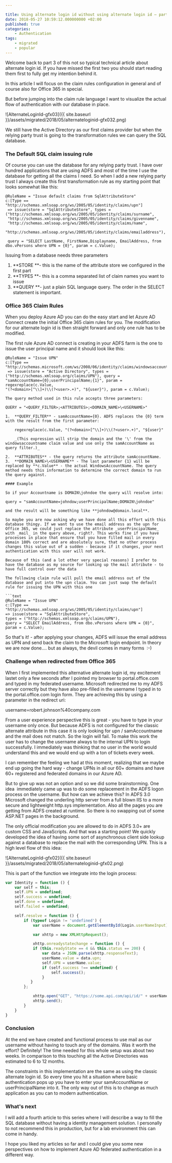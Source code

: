 ```yaml
---

title: Using alternate login id without using alternate login id – part 3
date: 2018-05-27 10:59:12.000000000 +02:00
published: true
categories: 
    - Authentication
tags:
    - migrated
    - popular 
---
```


Welcome back to part 3 of this not so typical technical article about alternate login id. If you have missed the first two you should start reading them first to fully get my intention behind it.

In this article I will focus on the claim rules configuration in general and of  course also for Office 365 in special.

But before jumping into the claim rule language I want to visualize the actual flow of authentication with our database in place.

![AlternateLoginId-gfx03]({{ site.baseurl }}/assets/migrated/2018/05/alternateloginid-gfx032.png)

We still have the Active Directory as our first claims provider but when the relying party trust is going to the transformation rules we can query the SQL database.

### The Default SQL claim issuing rule

Of course you can use the database for any relying party trust. I have over hundred applications that are using ADFS and most of the time I use the database for getting all the claims I need. So when I add a new relying party trust I always create this first transformation rule as my starting point that looks somewhat like this:

```text
@RuleName = "Issue default claims from SqlAttributeStore"
c:[Type == "http://schemas.xmlsoap.org/ws/2005/05/identity/claims/upn"]
 => issue(store = "SqlAttributeStore", types = ("http://schemas.xmlsoap.org/ws/2005/05/identity/claims/surname",
 "http://schemas.xmlsoap.org/ws/2005/05/identity/claims/givenname", 
 "http://schemas.xmlsoap.org/ws/2005/05/identity/claims/name", 
 "http://schemas.xmlsoap.org/ws/2005/05/identity/claims/emailaddress"), 

 query = "SELECT LastName, FirstName,Displayname, EmailAddress, from dbo.vPersons where UPN = {0}", param = c.Value);
```

Issuing from a database needs three parameters

1.  **STORE **- this is the name of the attribute store we configured in the first part
2.  **TYPES **- this is a comma separated list of claim names you want to issue
3.  **QUERY **- just a plain SQL language query. The order in the SELECT statement is important.

### Office 365 Claim Rules

When you deploy Azure AD you can do the easy start and let Azure AD Connect create the initial Office 365 claim rules for you. The modification for our alternate login id is then straight forward and only one rule has to be modified.

The first rule Azure AD connect is creating in your ADFS farm is the one to issue the user principal name and it should look like this:

```text
@RuleName = "Issue UPN"
c:[Type == "http://schemas.microsoft.com/ws/2008/06/identity/claims/windowsaccountname"]
 => issue(store = "Active Directory", types =
("http://schemas.xmlsoap.org/claims/UPN"), query =
"samAccountName={0};userPrincipalName;{1}", param = regexreplace(c.Value,
"(?<domain>[^\\]+)\\(?<user>.+)", "${user}"), param = c.Value);

The query method used in this rule accepts three parameters:

QUERY = "<QUERY_FILTER>;<ATTRIBUTES>;<DOMAIN_NAME>\<USERNAME>"

1.  **QUERY_FILTER** - samAccountName={0}. ADFS replaces the {0} term with the result from the first parameter:

    regexreplace(c.Value, "(?<domain>[^\\]+)\\(?<user>.+)", "${user}"

    _(This expression will strip the domain and the '\' from the windowsaccountname claim value and use only the samAccountName as query filter.)_

2.  **ATTRIBUTES** - the query returns the attribute samAccountName.
3.  **DOMAIN_NAME>\<USERNAME** - The last parameter {1} will be replaced by **c.Value** - the actual WindowsAccountName. The query method needs this information to determine the correct domain to run the query against.

#### Example

So if your Accountname is DOMAIN\johndoe the query will resolve into:

query = "samAccountName=johndow;userPrincipalName;DOMAIN\johndoe"

and the result will be something like **johndow@domain.local**.

So maybe you are now asking why we have done all this effort with this database thingy. If we want to use the email address as the upn for Office 365, we could just replace the attribute _userPrincipalName_ with _mail_ in the query above, right?. This works fine if you have processes in place that ensure that you have filled mail in every domain 100% correct and are absolutely sure, that no other process changes this value out of a sudden - because if it changes, your next authentication with this user will not work.

Because of this (and a lot other very special reasons) I prefer to have the database as my source for looking up the mail attribute - to have full control over the data

The following claim rule will pull the email address out of the database and put into the upn claim. You can just swap the default rule for issuing the UPN with this one

```text
@RuleName = "Issue UPN" 
c:[Type == "http://schemas.xmlsoap.org/ws/2005/05/identity/claims/upn"]
=> issue(store = "SqlAttributeStore", 
types = ("http://schemas.xmlsoap.org/claims/UPN"), 
query = "SELECT EmailAddress, from dbo.vPersons where UPN = {0}", 
param = c.Value);
```

So that's it! - after applying your changes, ADFS will issue the email address as UPN and send back the claim to the Microsoft login endpoint. In theory we are now done.... but as always, the devil comes in many forms  :-)

### Challenge when redirected from Office 365

When I first implemented this alternative alternate login id, my excitement lastet only a few seconds after I pointed my browser to portal.office.com and typed in my federated username. Microsoft redirected me to my ADFS server correctly but they have also pre-filled in the username I typed in to the portal.office.com login form. They are achieving this by using a parameter in the redirect uri:

username=robert.johnson%40company.com

From a user experience perspective this is great - you have to type in your username only once. But because ADFS is not configured for the classic alternate attribute in this case it is only looking for upn / samAccountname and the mail does not match. So the login will fail. To make this work the user has to change the username always to the internal UPN to login successfully. I immediately was thinking that no user in the world would understand this and we would end up with a ton of tickets every week.

I can remember the feeling we had at this moment, realizing that we maybe end up going the hard way - change UPNs in all our 60+ domains and have 60+ registered and federated domains in our Azure AD.

But to give up was not an option and so we did some brainstorming. One idea  immediately came up was to do some replacement in the ADFS logon process on the username. But how can we achieve this? In ADFS 3.0 Microsoft changed the underling http server from a full blown IIS to a more secure and lightweight http.sys implementation. Also all the pages you are getting from ADFS created at runtime. So there is no swapping out of some ASP.NET pages in the background.

The only official modification you are allowed to do in ADFS 3.0+ are custom CSS and JavaScripts. And that was a starting point! We quickly developed the idea of having some sort of asynchronous client side lookup against a database to replace the mail with the corresponding UPN. This is a high level flow of this idea:

![AlternateLoginId-gfx02]({{ site.baseurl }}/assets/migrated/2018/05/alternateloginid-gfx02.png)

This is part of the function we integrate into the login process:

```javascript
var Identity = function () {  
    var self = this;  
    self.UPN = undefined;  
    self.success = undefined;  
    self.done = undefined;  
    self.failed = undefined;

    self.resolve = function () {  
        if (typeof Login != 'undefined') {  
            var userName = document.getElementById(Login.userNameInput);

            var xhttp = new XMLHttpRequest();

            xhttp.onreadystatechange = function () {  
            if (this.readyState == 4 && this.status == 200) {  
                var data = JSON.parse(xhttp.responseText);  
                userName.value = data.upn;  
                self.UPN = userName.value;  
                if (self.success !== undefined) {  
                    self.success();  
                }  
           }  
        };

            xhttp.open("GET", "https://some.api.com/api/id/" + userName.value, true);  
            xhttp.send();  
        }  
    }  
}
```
### Conclusion

At the end we have created and functional process to use mail as our username without having to touch any of the domains. Was it worth the effort? Definitely! The time needed for this whole setup was about two weeks. In comparison to this touching all the Active Directories was estimated to 6 to 12 months.

The constraints in this implementation are the same as using the classic alternate login id. So every time you hit a situation where basic authentication pops up you have to enter your samAccountName or userPrincipalName into it. The only way out of this is to change as much application as you can to modern authentication.

### What's next

I will add a fourth article to this series where I will describe a way to fill the SQL database without having a identity management solution. I personally to not recommend this in production, but for a lab environment this can come in handy.

I hope you liked my articles so far and I could give you some new perspectives on how to implement Azure AD federated authentication in a different way.